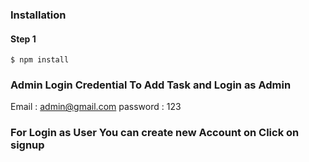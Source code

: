 ### Installation

#### Step 1

```
$ npm install
```

### Admin Login Credential To Add Task and Login as Admin

Email : admin@gmail.com
password : 123

### For Login as User You can create new Account on Click on signup


